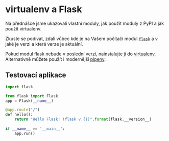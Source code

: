 # virtualenv a Flask

Na přednášce jsme ukazovali vlastní moduly, jak použít
moduly z PyPI a jak použít virtualenv.

Zkuste se podívat, zdali vůbec kde je na Vašem počítači modul 
[`flask`][flask] a v jaké je verzi a která verze je aktuální.

Pokud modul flask nebude v poslední verzi, nainstalujte ji
do [virtualenv][venv-guide].  Alternativně můžete použít 
i modernější [pipenv][pipenv-guide]. 

## Testovací aplikace

```python
import flask

from flask import Flask
app = Flask(__name__)

@app.route("/")
def hello():
    return "Hello Flask! (flask v.{})".format(flask.__version__)
    
if __name__ == '__main__':
    app.run()
```

[flask]: http://flask.pocoo.org
[venv-guide]: http://docs.python-guide.org/en/latest/dev/virtualenvs/#lower-level-virtualenv
[pipenv-guide]: http://docs.python-guide.org/en/latest/dev/virtualenvs/
